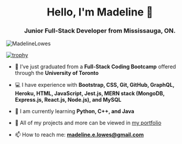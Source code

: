 <!-- ### Hi there 👋 -->

<!--
**MadelineLowes/MadelineLowes** is a ✨ _special_ ✨ repository because its `README.md` (this file) appears on your GitHub profile.

Here are some ideas to get you started:

- 🔭 I’m currently working on ...
- 🌱 I’m currently learning ...
- 👯 I’m looking to collaborate on ...
- 🤔 I’m looking for help with ...
- 💬 Ask me about ...
- 💻
- 😄 Pronouns: ...
- ⚡ Fun fact: ...
-->

<h1 align="center">Hello, I'm Madeline 👋</h1>
<h3 align="center">Junior Full-Stack Developer from Mississauga, ON.</h3>

<p align="left"> <img src="https://komarev.com/ghpvc/?username=MadelineLowes&label=Profile%20views&color=0e75b6&style=flat" alt="MadelineLowes" /> </p>

[![trophy](https://github-profile-trophy.vercel.app/?username=MadelineLowes&theme=onedark)](https://github.com/MadelineLowes/github-profile-trophy)


- 🎉 I’ve just graduated from a **Full-Stack Coding Bootcamp** offered through the **University of Toronto**

- 💻 I have experience with **Bootstrap, CSS, Git, GitHub, GraphQL, Heroku, HTML, JavaScript, Jest.js, MERN stack (MongoDB, Express.js, React.js, Node.js), and MySQL**

- 🌱 I am currently learning **Python, C++, and Java**

- 👀 All of my projects and more can be viewed in [my portfolio](https://madelinelowes.github.io/madelines-portfolio/)

- 📫 How to reach me: **madeline.e.lowes@gmail.com**

<!--
<p><img align="left" src="https://github-readme-stats.vercel.app/api/top-langs?username=robertiatan&show_icons=true&locale=en&layout=compact" alt="robertiatan" /></p>

<p>&nbsp;<img align="center" src="https://github-readme-stats.vercel.app/api?username=robertiatan&show_icons=true&locale=en" alt="robertiatan" /></p>

<p><img align="center" src="https://github-readme-streak-stats.herokuapp.com/?user=robertiatan&" alt="robertiatan" /></p>
-->
